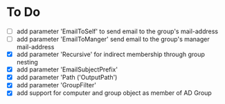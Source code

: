 # To Do

- [ ] add parameter 'EmailToSelf' to send email to the group's mail-address
- [ ] add parameter 'EmailToManger' send email to the group's manager mail-address
- [x] add parameter 'Recursive' for indirect membership through group nesting
- [x] add parameter 'EmailSubjectPrefix'
- [x] add parameter 'Path ('OutputPath')
- [x] add parameter 'GroupFilter'
- [x] add support for computer and group object as member of AD Group
